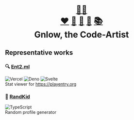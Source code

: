 <h1 align="center">
  <a href="https://github.com/gnlow">🌴🐢</a>
  <br/>
  <a href="https://github.com/gnlow/ivlv">❤️</a>
  <a href="https://github.com/gnlow/todo">📅</a>
  <a href="https://github.com/gnlow/memo">📝</a>
  <a href="https://github.com/gnlow/files">📁</a>
  <a href="https://github.com/gnlow/howto">📚</a>
  <br/>
  Gnlow, the Code-Artist
</h1>

## Representative works
### 🔍 [Ent2.ml](https://ent2.ml)
![Vercel](https://img.shields.io/badge/Vercel-000000?style=for-the-badge&logo=vercel&logoColor=fff)
![Deno](https://img.shields.io/badge/Deno-000000?style=for-the-badge&logo=deno&logoColor=fff)
![Svelte](https://img.shields.io/badge/Svelte-FF3E00?style=for-the-badge&logo=svelte&logoColor=fff)  
Stat viewer for https://playentry.org
### 🎲 [RandKid](https://github.com/randkid/Randkid)
![TypeScript](https://img.shields.io/badge/TypeScript-007ACC?style=for-the-badge&logo=typescript&logoColor=fff)  
Random profile generator 
